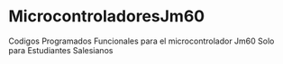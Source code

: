 MicrocontroladoresJm60
======================

Codigos Programados Funcionales para el microcontrolador Jm60 Solo para Estudiantes Salesianos
